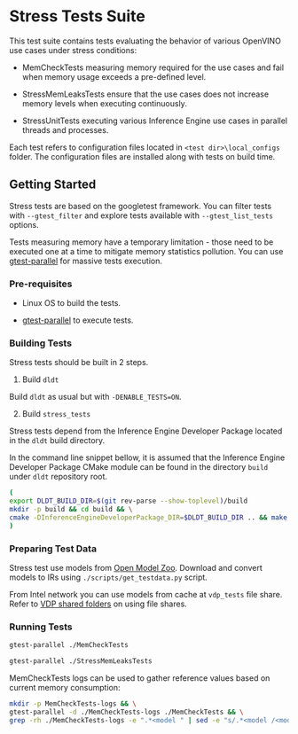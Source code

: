 # Stress Tests Suite

This test suite contains tests evaluating the behavior of various OpenVINO use
cases under stress conditions:

- MemCheckTests measuring memory required for the use cases and fail when memory
usage exceeds a pre-defined level.

- StressMemLeaksTests ensure that the use cases does not increase memory levels
when executing continuously.

- StressUnitTests executing various Inference Engine use cases in parallel
threads and processes.

Each test refers to configuration files located in `<test dir>\local_configs`
folder. The configuration files are installed along with tests on build time.

## Getting Started

Stress tests are based on the googletest framework. You can filter tests with
`--gtest_filter` and explore tests available with `--gtest_list_tests` options.

Tests measuring memory have a temporary limitation - those need to be executed
one at a time to mitigate memory statistics pollution. You can use
[gtest-parallel][gtest-parallel] for massive tests execution.

### Pre-requisites

- Linux OS to build the tests.

- [gtest-parallel][gtest-parallel] to execute tests.

### Building Tests

Stress tests should be built in 2 steps.

1. Build `dldt`

Build `dldt` as usual but with `-DENABLE_TESTS=ON`.

2. Build `stress_tests`

Stress tests depend from the Inference Engine Developer Package located in the
`dldt` build directory.

In the command line snippet bellow, it is assumed that the Inference Engine
Developer Package CMake module can be found in the directory `build` under
`dldt` repository root.

``` bash
(
export DLDT_BUILD_DIR=$(git rev-parse --show-toplevel)/build
mkdir -p build && cd build && \
cmake -DInferenceEngineDeveloperPackage_DIR=$DLDT_BUILD_DIR .. && make -j$(nproc) \
)
```

### Preparing Test Data

Stress test use models from [Open Model Zoo][open_model_zoo]. Download and
convert models to IRs using `./scripts/get_testdata.py` script.

From Intel network you can use models from cache at `vdp_tests` file share.
Refer to [VDP shared folders][VDP-shared-folders] on using file shares.

### Running Tests

``` bash
gtest-parallel ./MemCheckTests
```

``` bash
gtest-parallel ./StressMemLeaksTests
```
MemCheckTests logs can be used to gather reference values based on current
memory consumption:

``` bash
mkdir -p MemCheckTests-logs && \
gtest-parallel -d ./MemCheckTests-logs ./MemCheckTests && \
grep -rh ./MemCheckTests-logs -e ".*<model " | sed -e "s/.*<model /<model /" | sort
```

[VDP-shared-folders]: https://wiki.ith.intel.com/display/DLSDK/VDP+shared+folders
[gtest-parallel]: https://github.com/google/gtest-parallel
[open_model_zoo]: https://github.com/opencv/open_model_zoo